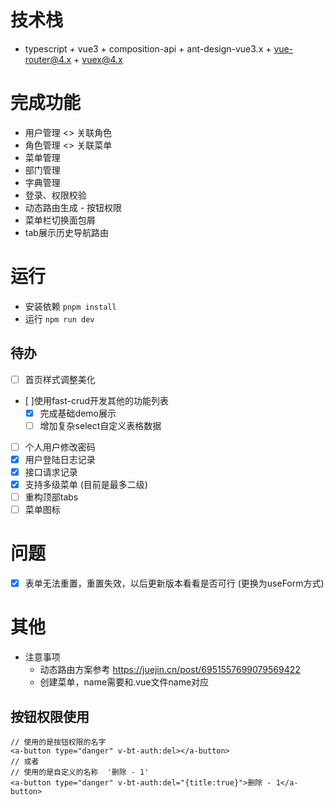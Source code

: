 # 技术栈
- typescript + vue3 + composition-api + ant-design-vue3.x + vue-router@4.x + vuex@4.x

# 完成功能

- 用户管理 <> 关联角色
- 角色管理 <> 关联菜单
- 菜单管理
- 部门管理
- 字典管理
- 登录、权限校验
- 动态路由生成 - 按钮权限
- 菜单栏切换面包屑
- tab展示历史导航路由
# 运行
- 安装依赖 `pnpm install`
- 运行 `npm run dev`

## 待办
- [ ] 首页样式调整美化
- [ ]使用fast-crud开发其他的功能列表
  - [x]  完成基础demo展示
  - [ ]  增加复杂select自定义表格数据
- [ ] 个人用户修改密码
- [x] 用户登陆日志记录
- [x] 接口请求记录
- [x] 支持多级菜单 (目前是最多二级)
- [ ] 重构顶部tabs
- [ ] 菜单图标
# 问题
- [x] 表单无法重置，重置失效，以后更新版本看看是否可行 (更换为useForm方式)
# 其他
- 注意事项
  - 动态路由方案参考 https://juejin.cn/post/6951557699079569422
  - 创建菜单，name需要和.vue文件name对应
## 按钮权限使用
```vue
// 使用的是按钮权限的名字
<a-button type="danger" v-bt-auth:del></a-button>
// 或者
// 使用的是自定义的名称  '删除 - 1'
<a-button type="danger" v-bt-auth:del="{title:true}">删除 - 1</a-button>
```
